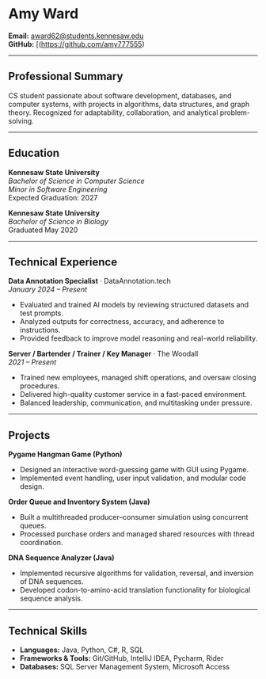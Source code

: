 # Amy Ward

**Email:** award62@students.kennesaw.edu  
**GitHub:** [(https://github.com/amy777555)


---

## Professional Summary
CS student passionate about software development, databases, and computer systems, with projects in algorithms, data structures, and graph theory. Recognized for adaptability, collaboration, and analytical problem-solving.

---

## Education  
**Kennesaw State University**   
*Bachelor of Science in Computer Science*  
*Minor in Software Engineering*  
Expected Graduation: 2027  

**Kennesaw State University**    
*Bachelor of Science in Biology*  
Graduated May 2020  


---

## Technical Experience
**Data Annotation Specialist** · DataAnnotation.tech  
*January 2024 – Present*  
- Evaluated and trained AI models by reviewing structured datasets and test prompts.  
- Analyzed outputs for correctness, accuracy, and adherence to instructions.  
- Provided feedback to improve model reasoning and real-world reliability.  

**Server / Bartender / Trainer / Key Manager** · The Woodall  
*2021 – Present*  
- Trained new employees, managed shift operations, and oversaw closing procedures.  
- Delivered high-quality customer service in a fast-paced environment.  
- Balanced leadership, communication, and multitasking under pressure.  

---

## Projects  
**Pygame Hangman Game (Python)**  
- Designed an interactive word-guessing game with GUI using Pygame.  
- Implemented event handling, user input validation, and modular code design.
  
**Order Queue and Inventory System (Java)**  
- Built a multithreaded producer–consumer simulation using concurrent queues.  
- Processed purchase orders and managed shared resources with thread coordination.      

**DNA Sequence Analyzer (Java)**  
- Implemented recursive algorithms for validation, reversal, and inversion of DNA sequences.  
- Developed codon-to-amino-acid translation functionality for biological sequence analysis.  


---

## Technical Skills
- **Languages:** Java, Python, C#, R, SQL  
- **Frameworks & Tools:** Git/GitHub, IntelliJ IDEA, Pycharm, Rider
- **Databases:** SQL Server Management System, Microsoft Access 
